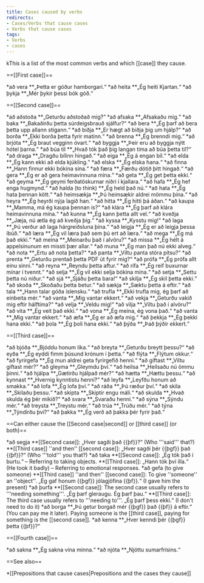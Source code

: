 ```yaml
---
title: Cases caused by verbs
redirects:
- Cases/Verbs that cause cases
- Verbs that cause cases
tags:
- Verbs
- cases
---
```


kThis is a list of the most common verbs and which [[case]] they cause.

==[[First case]]==

*að vera
**„Þetta er góður hamborgari.“
*að heita
**„Ég heiti Kjartan.“
*að þykja
**„Mér þykir þessi bók góð.“

==[[Second case]]==

*að aðstoða
**„Geturðu aðstoðað mig?“
*að afsaka
**„Afsakaðu mig.“
*að baka
**„Bakaðirðu þetta súrdeigsbrauð sjálfur?“
*að bera
**„Ég þarf að bera þetta upp allann stigann.“
*að biðja
**„Er hægt að biðja þig um hjálp?“
*að borða
**„Ekki borða þetta fyrir matinn.“
*að brenna
**„Ég brenndi mig.“
*að brjóta
**„Ég braut vegginn óvart.“
*að byggja
**„Þeir eru að byggja nýtt hótel þarna.“
*að búa til
**„Hvað tók það þig langan tíma að búa þetta til?“
*að draga
**„Dragðu bílinn hingað.“
*að eiga
**„Ég á engan bíl.“
*að elda
**„Ég kann ekki að elda kjúkling.“
*að elska
**„Ég elska hana.“
*að finna
**„Hann finnur ekki bókina sína.“
*að færa
**„Færðu dótið þitt hingað.“
*að gera
**„Ég er að gera heimavinnuna mína.“
*að geta
**„Ég get þetta ekki.“
*að geyma
**„Ég geymi ferðatöskurnar niðri í kjallara.“
*að hafa
**„Ég hef enga hugmynd.“
*að halda (to think)
**„Ég held það nú.“
*að hata
**„Ég hata þennan kött.“
*að heimsækja
**„Þú heimsækir aldrei mömmu þína.“
*að heyra
**„Ég heyrði nýja lagið han.“
*að hitta
**„Ég hitti þá áðan.“
*að kaupa
**„Mamma, má ég kaupa þennan ís?“
*að klára
**„Ég þarf að klára heimavinnuna mína.“
*að kunna
**„Ég kann þetta allt vel.“
*að kveðja
**„Jæja, nú ætla ég að kveðja þig.“
*að kyssa
**„Kysstu mig!“
*að laga
**„Þú verður að laga hárgreiðsluna þína.“
*að leigja
**„Ég er að leigja þessa íbúð.“
*að læra
**„Ég vil læra það sem þú ert að læra.“
*að mega
**„Ég má það ekki.“
*að meina
**„Meinarðu það í alvöru?“
*að missa
**„Ég hélt á appelsínunum en missti þær allar.“
*að muna
**„Ég man það nú ekki alveg.“
*að nota
**„Ertu að nota þetta?“
*að panta
**„Viltu panta stóra pítsu?“
*að prenta
**„Geturðu prentað þetta PDF út fyrir mig?“
*að prófa
**„Ég prófa allt einu sinni.“
*að reyna
**„Reyndu þetta aftur.“
*að rífa
**„Ég reif buxurnar mínar í tvennt.“
*að selja
**„Ég vil ekki selja bókina mína.“
*að setja
**„Settu þetta nú niður.“
*að sjá
**„Sjáðu þetta bara!“
*að skilja
**„Ég skil þetta ekki.“
*að skoða
**„Skoðaðu þetta betur.“
*að sækja
**„Sæktu þetta á eftir.“
*að tala
**„Hann talar góða íslensku.“
*að trufla
**„Ekki trufla mig, ég þarf að einbeita mér.“
*að vanta
**„Mig vantar ekkert.“
*að vekja
**„Geturðu vakið mig eftir hálftíma?“
*að velja
**„Veldu mig!“
*að vilja
**„Viltu það í alvöru?“
*að vita
**„Ég veit það ekki.“
*að vona
**„Ég meina, ég vona það.“
*að vanta
**„Mig vantar ekkert.“
*að æfa
**„Ég er að æfa mig.“
*að þekkja
**„Ég þekki hana ekki.“
*að þola
**„Ég þoli hana ekki.“
*að þýða
**„Það þýðir ekkert.“

==[[Third case]]==

*að bjóða
**„Bjóddu honum líka.“
*að breyta
**„Geturðu breytt þessu?“
*að eyða
**„Ég eyddi fimm þúsund krónum í þetta.“
*að flýta
**„Flýtum okkur.“
*að fyrirgefa
**„Ég mun aldrei geta fyrirgefið henni.“
*að giftast
**„Viltu giftast mér?“
*að gleyma
**„Gleymdu því.“
*að heilsa
**„Heilsaðu nú ömmu þinni.“
*að hjálpa
**„Gætirðu hjálpað mér?“
*að hætta
**„Hættu þessu.“
*að kynnast
**„Hvernig kynntistu henni?“
*að leyfa
**„Leyfðu honum að smakka.“
*að lofa
**„Ég lofa því.“
*að ráða
**„Þú ræður því.“
*að skila
**„Skilaðu þessu.“
*að skipta
**„Skiptir engu máli.“
*að skulda
**„Hvað skulda ég þér mikið?“
*að svara
**„Svaraðu henni.“
*að sýna
**„Sýndu mér.“
*að treysta
**„Treystu mér.“
*að trúa
**„Trúðu mér.“
*að týna
**„Týndirðu því?“
*að þakka
**„Ég verð að þakka þér fyrir það.“

==Can either cause the [[Second case|second]] or [[third case]] (or both)==

*að segja
**[[Second case]]: „Hver sagði það {{þf}}?“ (Who '''said''' that?)
**[[Third case]] ''and then'' [[second case]]: „Hver sagði þér {{þgf}} það {{þf}}?“ (Who '''told''' you that?)
*að taka
**[[Second case]]: „Ég tók það í burtu.“ – Referring to taking objects.
**[[Third case]]: „Hann tók því illa.“ (He took it badly) – Referring to emotional responses.
*að gefa (to give someone)
**[[Third case]] ''and then'' [[second case]]: To give ''someone'' an ''object''. „Ég gaf honum {{þgf}} jólagjöfina {{þf}}.“ (I gave him the present)
*að þurfa
**[[Second case]]: The second case usually refers to '''needing something'''. „Ég þarf gleraugu. Ég þarf þau.“
**[[Third case]]: The third case usually refers to '''needing to'''. „Ég þarf þess ekki.“ (I don't need to do it)
*að borga
**„Þú getur borgað mér {{þgf}} það {{þf}} á eftir.“ (You can pay me it later). Paying someone is the [[third case]], paying for something is the [[second case]].
*að kenna
**„Hver kenndi þér {{þgf}} þetta {{þf}}?“

==[[Fourth case]]==

*að sakna
**„Ég sakna vina minna.“
*að njóta
**„Njóttu sumarfrísins.“

==See also==

*[[Prepositions that cause cases|Prepositions and the cases they cause]]


